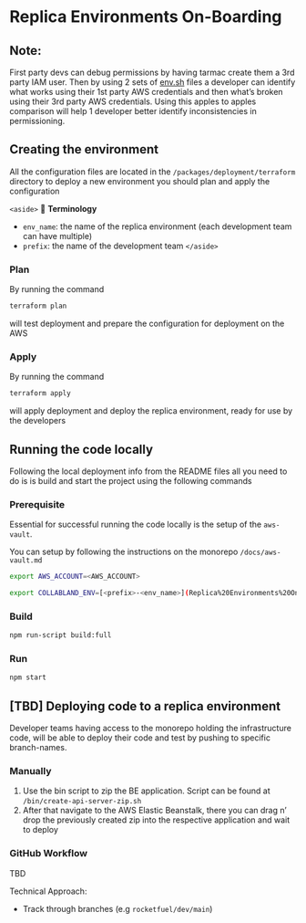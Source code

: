 # Replica Environments On-Boarding

## Note:

First party devs can debug permissions by having tarmac create them a 3rd party IAM user.  Then by using 2 sets of [env.sh](http://env.sh) files a developer can identify what works using their 1st party AWS credentials and then what’s broken using their 3rd party AWS credentials.  Using this apples to apples comparison will help 1 developer better identify inconsistencies in permissioning.

## Creating the environment

All the configuration files are located in the `/packages/deployment/terraform` directory to deploy a new environment you should plan and apply the configuration

`<aside>`
📙 **Terminology**

- `env_name`: the name of the replica environment (each development team can have multiple)
- `prefix`: the name of the development team
`</aside>`

### Plan

By running the command

```bash
terraform plan
```

will test deployment and prepare the configuration for deployment on the AWS

### Apply

By running the command

```bash
terraform apply
```

will apply deployment and deploy the replica environment, ready for use by the developers

## Running the code locally

Following the local deployment info from the README files all you need to do is is build and start the project using the following commands

### Prerequisite

Essential for successful running the code locally is the setup of the `aws-vault`.

You can setup by following the instructions on the monorepo `/docs/aws-vault.md`

```bash
export AWS_ACCOUNT=<AWS_ACCOUNT>

export COLLABLAND_ENV=[<prefix>-<env_name>](Replica%20Environments%20On-Boarding%200340ebcd863b4fd3bc38b1920ba480d2.md)
```

### Build

```bash
npm run-script build:full
```

### Run

```bash
npm start
```

## **[TBD]** Deploying code to a replica environment

Developer teams having access to the monorepo holding the infrastructure code, will be able to deploy their code and test by pushing to specific branch-names.

### Manually

1. Use the bin script to zip the BE application. Script can be found at `/bin/create-api-server-zip.sh`
2. After that navigate to the AWS Elastic Beanstalk, there you can drag n’ drop the previously created zip into the respective application and wait to deploy

### GitHub Workflow

TBD

Technical Approach:

- Track through branches (e.g `rocketfuel/dev/main`)